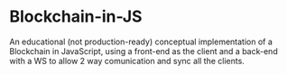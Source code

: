 # Blockchain-in-JS
An educational (not production-ready) conceptual implementation of a Blockchain in JavaScript, using a front-end as the client and a back-end with a WS to allow 2 way comunication and sync all the clients.
